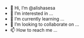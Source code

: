 - 👋 Hi, I’m @alishasesa
- 👀 I’m interested in ...
- 🌱 I’m currently learning ...
- 💞️ I’m looking to collaborate on ...
- 📫 How to reach me ...

<!---
alishasesa/alishasesa is a ✨ special ✨ repository because its `README.md` (this file) appears on your GitHub profile.
You can click the Preview link to take a look at your changes.
--->
